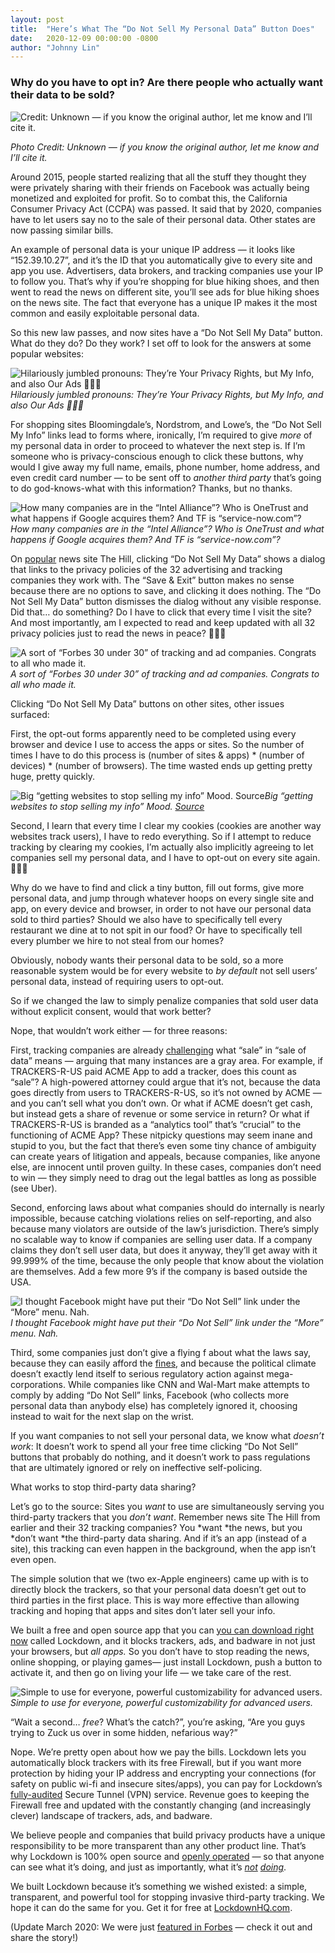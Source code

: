 ```yaml
---
layout: post
title:  "Here’s What The “Do Not Sell My Personal Data” Button Does"
date:   2020-12-09 00:00:00 -0800
author: "Johnny Lin"
---
```


### Why do you have to opt in? Are there people who actually want their data to be sold?

![Credit: Unknown — if you know the original author, let me know and I’ll cite it.](https://cdn-images-1.medium.com/max/2000/1*UyU_XbnAcNwlrD5WMqHWIw.jpeg)

*Photo Credit: Unknown — if you know the original author, let me know and I’ll cite it.*

Around 2015, people started realizing that all the stuff they thought they were privately sharing with their friends on Facebook was actually being monetized and exploited for profit. So to combat this, the California Consumer Privacy Act (CCPA) was passed. It said that by 2020, companies have to let users say no to the sale of their personal data. Other states are now passing similar bills.

An example of personal data is your unique IP address — it looks like “152.39.10.27”, and it’s the ID that you automatically give to every site and app you use. Advertisers, data brokers, and tracking companies use your IP to follow you. That’s why if you’re shopping for blue hiking shoes, and then went to read the news on different site, you’ll see ads for blue hiking shoes on the news site. The fact that everyone has a unique IP makes it the most common and easily exploitable personal data.

So this new law passes, and now sites have a “Do Not Sell My Data” button. What do they do? Do they work? I set off to look for the answers at some popular websites:

![Hilariously jumbled pronouns: They’re *Your* Privacy Rights, but *My* Info, and also *Our* Ads 🤷🏻‍♂️](https://cdn-images-1.medium.com/max/3324/1*KXNhPPsLCP6EC4CTxEyAIQ.png)*Hilariously jumbled pronouns: They’re *Your* Privacy Rights, but *My* Info, and also *Our* Ads 🤷🏻‍♂️*

For shopping sites Bloomingdale’s, Nordstrom, and Lowe’s, the “Do Not Sell My Info” links lead to forms where, ironically, I’m required to give *more* of my personal data in order to proceed to whatever the next step is. If I’m someone who is privacy-conscious enough to click these buttons, why would I give away my full name, emails, phone number, home address, and even credit card number — to be sent off to *another third party* that’s going to do god-knows-what with this information? Thanks, but no thanks.

![How many companies are in the “Intel Alliance”? Who is OneTrust and what happens if Google acquires them? And TF is “service-now.com”?](https://cdn-images-1.medium.com/max/6144/1*rDj7_6vfPzUpgdcVsMXCUQ.png)*How many companies are in the “Intel Alliance”? Who is OneTrust and what happens if Google acquires them? And TF is “service-now.com”?*

On [popular](https://www.similarweb.com/website/thehill.com) news site The Hill, clicking “Do Not Sell My Data” shows a dialog that links to the privacy policies of the 32 advertising and tracking companies they work with. The “Save & Exit” button makes no sense because there are no options to save, and clicking it does nothing. The “Do Not Sell My Data” button dismisses the dialog without any visible response. Did that… do something? Do I have to click that every time I visit the site? And most importantly, am I expected to read and keep updated with all 32 privacy policies just to read the news in peace? 🤦🏻‍♂️

![A sort of “Forbes 30 under 30” of tracking and ad companies. Congrats to all who made it.](https://cdn-images-1.medium.com/max/2196/1*j60jfkKvB5LHRfYsyfFzEg.png)*A sort of “Forbes 30 under 30” of tracking and ad companies. Congrats to all who made it.*

Clicking “Do Not Sell My Data” buttons on other sites, other issues surfaced:

First, the opt-out forms apparently need to be completed using every browser and device I use to access the apps or sites. So the number of times I have to do this process is (number of sites & apps) * (number of devices) * (number of browsers). The time wasted ends up getting pretty huge, pretty quickly.

![Big “getting websites to stop selling my info” Mood. [Source](https://www.biblio.com/the-myth-of-sisyphus-and-by-camus-albert/work/2720)](https://cdn-images-1.medium.com/max/2400/1*ywnebVXKJ9ud_I3yoO0qpg.png)*Big “getting websites to stop selling my info” Mood. [Source](https://www.biblio.com/the-myth-of-sisyphus-and-by-camus-albert/work/2720)*

Second, I learn that every time I clear my cookies (cookies are another way websites track users), I have to redo everything. So if I attempt to reduce tracking by clearing my cookies, I’m actually also implicitly agreeing to let companies sell my personal data, and I have to opt-out on every site again. 🤦🏻‍♂️

Why do we have to find and click a tiny button, fill out forms, give more personal data, and jump through whatever hoops on every single site and app, on every device and browser, in order to not have our personal data sold to third parties? Should we also have to specifically tell every restaurant we dine at to not spit in our food? Or have to specifically tell every plumber we hire to not steal from our homes?

Obviously, nobody wants their personal data to be sold, so a more reasonable system would be for every website to *by default* not sell users’ personal data, instead of requiring users to opt-out.

So if we changed the law to simply penalize companies that sold user data without explicit consent, would that work better?

Nope, that wouldn’t work either — for three reasons:

First, tracking companies are already [challenging](https://www.reuters.com/article/us-usa-retail-privacy/do-not-sell-my-info-u-s-retailers-rush-to-comply-with-californias-new-privacy-law-idUSKBN1YY0RK) what “sale” in “sale of data” means — arguing that many instances are a gray area. For example, if TRACKERS-R-US paid ACME App to add a tracker, does this count as “sale”? A high-powered attorney could argue that it’s not, because the data goes directly from users to TRACKERS-R-US, so it’s not owned by ACME — and you can’t sell what you don’t own. Or what if ACME doesn’t get cash, but instead gets a share of revenue or some service in return? Or what if TRACKERS-R-US is branded as a “analytics tool” that’s “crucial” to the functioning of ACME App? These nitpicky questions may seem inane and stupid to you, but the fact that there’s even some tiny chance of ambiguity can create years of litigation and appeals, because companies, like anyone else, are innocent until proven guilty. In these cases, companies don’t need to win — they simply need to drag out the legal battles as long as possible (see Uber).

Second, enforcing laws about what companies should do internally is nearly impossible, because catching violations relies on self-reporting, and also because many violators are outside of the law’s jurisdiction. There’s simply no scalable way to know if companies are selling user data. If a company claims they don’t sell user data, but does it anyway, they’ll get away with it 99.999% of the time, because the only people that know about the violation are themselves. Add a few more 9’s if the company is based outside the USA.

![I thought Facebook might have put their “Do Not Sell” link under the “More” menu. Nah.](https://cdn-images-1.medium.com/max/2000/1*R5RUr066P2HIJWXd2tEskQ.png)*I thought Facebook might have put their “Do Not Sell” link under the “More” menu. Nah.*

Third, some companies just don’t give a flying f about what the laws say, because they can easily afford the [fines](https://www.businessinsider.com/facebook-stock-rose-news-5-billion-ftc-settlement-why-critics-2019-7), and because the political climate doesn’t exactly lend itself to serious regulatory action against mega-corporations. While companies like CNN and Wal-Mart make attempts to comply by adding “Do Not Sell” links, Facebook (who collects more personal data than anybody else) has completely ignored it, choosing instead to wait for the next slap on the wrist.

If you want companies to not sell your personal data, we know what *doesn’t work*: It doesn’t work to spend all your free time clicking “Do Not Sell” buttons that probably do nothing, and it doesn’t work to pass regulations that are ultimately ignored or rely on ineffective self-policing.

What works to stop third-party data sharing?

Let’s go to the source: Sites you *want* to use are simultaneously serving you third-party trackers that you *don’t want*. Remember news site The Hill from earlier and their 32 tracking companies? You *want *the news, but you *don’t want *the third-party data sharing. And if it’s an app (instead of a site), this tracking can even happen in the background, when the app isn’t even open.

The simple solution that we (two ex-Apple engineers) came up with is to directly block the trackers, so that your personal data doesn’t get out to third parties in the first place. This is way more effective than allowing tracking and hoping that apps and sites don’t later sell your info.

We built a free and open source app that you can [you can download right now](https://lockdownhq.com) called Lockdown, and it blocks trackers, ads, and badware in not just your browsers, but *all apps.* So you don’t have to stop reading the news, online shopping, or playing games— just install Lockdown, push a button to activate it, and then go on living your life — we take care of the rest.

![Simple to use for everyone, powerful customizability for advanced users.](https://cdn-images-1.medium.com/max/2250/1*699ZuPFQ9Qc0aOcdJifXIg.png)*Simple to use for everyone, powerful customizability for advanced users.*

“Wait a second… *free*? What’s the catch?”, you’re asking, “Are you guys trying to Zuck us over in some hidden, nefarious way?”

Nope. We’re pretty open about how we pay the bills. Lockdown lets you automatically block trackers with its free Firewall, but if you want more protection by hiding your IP address and encrypting your connections (for safety on public wi-fi and insecure sites/apps), you can pay for Lockdown’s [fully-audited](https://openlyoperated.org/report/confirmedvpn) Secure Tunnel (VPN) service. Revenue goes to keeping the Firewall free and updated with the constantly changing (and increasingly clever) landscape of trackers, ads, and badware.

We believe people and companies that build privacy products have a unique responsibility to be more transparent than any other product line. That’s why Lockdown is 100% open source and [openly operated](https://openlyoperated.org) — so that anyone can see what it’s doing, and just as importantly, what it’s *[not](https://techcrunch.com/2019/02/21/facebook-removes-onavo/)* *[doing](https://www.computerweekly.com/news/252466203/Top-VPNs-secretly-owned-by-Chinese-firms)*.

We built Lockdown because it’s something we wished existed: a simple, transparent, and powerful tool for stopping invasive third-party tracking. We hope it can do the same for you. Get it for free at [LockdownHQ.com](https://lockdownhq.com).

(Update March 2020: We were just [featured in Forbes](https://www.forbes.com/sites/kateoflahertyuk/2020/03/06/meet-lockdown-the-app-that-reveals-whos-tracking-you-on-your-iphone/#3ef7be1b59eb) — check it out and share the story!)